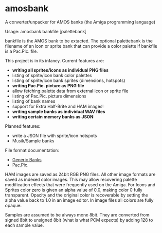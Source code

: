 amosbank
========

A converter/unpacker for AMOS banks (the Amiga programming language)

Usage: amosbank bankfile \[palettebank\]

bankfile is the AMOS bank to be extacted. The optional palettebank is the filename of an icon or sprite bank that can provide a color palette if bankfile is a Pac.Pic. file.


This project is in its infancy. Current features are:

* **writing all sprites/icons as individual PNG files**
* listing of sprite/icon bank color palettes
* listing of sprite/icon bank sprites (dimensions, hotspots)
* **writing Pac.Pic. picture as PNG file**
* allow fetching palette data from external icon or sprite file
* listing of Pac.Pic. picture dimensions
* listing of bank names
* support for Extra Half-Brite and HAM images!
* **writing sample banks as individual WAV files**
* **writing certain memory banks as JSON**

Planned features:
* write a JSON file with sprite/icon hotspots
* Musik/Sample banks

File format documentation:
* [Generic Banks](http://www.exotica.org.uk/wiki/AMOS_file_formats)
* [Pac.Pic.](http://www.exotica.org.uk/wiki/AMOS_Pac.Pic._format)

HAM images are saved as 24bit RGB PNG files. All other image formats are saved as indexed color images. This may allow recovering palette modification effects that were frequently used on the Amiga. For Icons and Sprites color zero is given an alpha value of 0.0, making color 0 fully transparent. Opacity and the original color is recoverable by setting the alpha value back to 1.0 in an image editor. In image files all colors are fully opaque.

Samples are assumed to be always mono 8bit. They are converted from signed 8bit to unsigned 8bit (what is what PCM expects) by adding 128 to each sample value.
